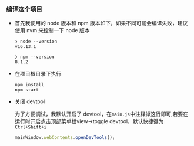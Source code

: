 ### 编译这个项目

- 首先我使用的 node 版本和 npm 版本如下，如果不同可能会编译失败，建议使用 nvm 来控制一下 node 版本

  ```shell
  ❯ node --version
  v16.13.1

  ❯ npm --version
  8.1.2
  ```

- 在项目根目录下执行
  ```shell
  npm install
  npm start
  ```
- 关闭 devtool

  为了方便调试，我默认开启了 devtool，在`main.js`中注释掉这行即可,若要在运行时开启点击顶部菜单栏view->toggle devtool，默认快捷键为`Ctrl+Shift+i`

  ```javascript
  mainWindow.webContents.openDevTools();
  ```
